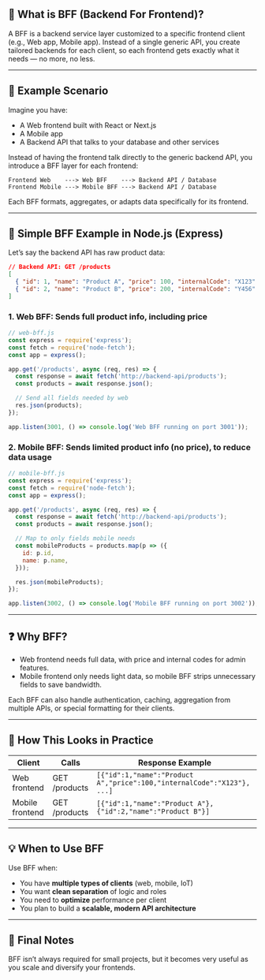 ## 📘 What is BFF (Backend For Frontend)?

A BFF is a backend service layer customized to a specific frontend client (e.g., Web app, Mobile app). Instead of a single generic API, you create tailored backends for each client, so each frontend gets exactly what it needs — no more, no less.

---

## 🧠 Example Scenario

Imagine you have:

- A Web frontend built with React or Next.js
- A Mobile app
- A Backend API that talks to your database and other services

Instead of having the frontend talk directly to the generic backend API, you introduce a BFF layer for each frontend:

```
Frontend Web    ---> Web BFF    ---> Backend API / Database
Frontend Mobile ---> Mobile BFF ---> Backend API / Database
```

Each BFF formats, aggregates, or adapts data specifically for its frontend.

---

## 🔧 Simple BFF Example in Node.js (Express)

Let’s say the backend API has raw product data:

```json
// Backend API: GET /products
[
  { "id": 1, "name": "Product A", "price": 100, "internalCode": "X123" },
  { "id": 2, "name": "Product B", "price": 200, "internalCode": "Y456" }
]
```

### 1. Web BFF: Sends full product info, including price

```js
// web-bff.js
const express = require('express');
const fetch = require('node-fetch');
const app = express();

app.get('/products', async (req, res) => {
  const response = await fetch('http://backend-api/products');
  const products = await response.json();

  // Send all fields needed by web
  res.json(products);
});

app.listen(3001, () => console.log('Web BFF running on port 3001'));
```

### 2. Mobile BFF: Sends limited product info (no price), to reduce data usage

```js
// mobile-bff.js
const express = require('express');
const fetch = require('node-fetch');
const app = express();

app.get('/products', async (req, res) => {
  const response = await fetch('http://backend-api/products');
  const products = await response.json();

  // Map to only fields mobile needs
  const mobileProducts = products.map(p => ({
    id: p.id,
    name: p.name,
  }));

  res.json(mobileProducts);
});

app.listen(3002, () => console.log('Mobile BFF running on port 3002'));
```

---

## ❓ Why BFF?

- Web frontend needs full data, with price and internal codes for admin features.
- Mobile frontend only needs light data, so mobile BFF strips unnecessary fields to save bandwidth.

Each BFF can also handle authentication, caching, aggregation from multiple APIs, or special formatting for their clients.

---

## 🧪 How This Looks in Practice

| Client          | Calls         | Response Example |
|------------------|----------------|------------------|
| Web frontend     | GET /products  | `[{"id":1,"name":"Product A","price":100,"internalCode":"X123"}, ...]` |
| Mobile frontend  | GET /products  | `[{"id":1,"name":"Product A"}, {"id":2,"name":"Product B"}]` |

---

## 💡 When to Use BFF

Use BFF when:
- You have **multiple types of clients** (web, mobile, IoT)
- You want **clean separation** of logic and roles
- You need to **optimize** performance per client
- You plan to build a **scalable, modern API architecture**

---

## 📌 Final Notes

BFF isn’t always required for small projects, but it becomes very useful as you scale and diversify your frontends.

